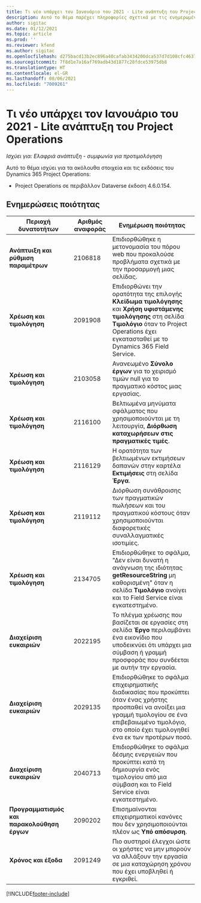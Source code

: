 ```yaml
---
title: Τι νέο υπάρχει τον Ιανουάριο του 2021 - Lite ανάπτυξη του Project Operations
description: Αυτό το θέμα παρέχει πληροφορίες σχετικά με τις ενημερωμένες εκδόσεις ποιότητας που είναι διαθέσιμες στην έκδοση του Ιανουαρίου 2021 της lite ανάπτυξης του Project Operations.
author: sigitac
ms.date: 01/12/2021
ms.topic: article
ms.prod: ''
ms.reviewer: kfend
ms.author: sigitac
ms.openlocfilehash: d275bacd13b2ec896a40cafab3434200dca537d7d108cfc46370b01b67c98aa2
ms.sourcegitcommit: 7f8d1e7a16af769adb43d1877c28fdce53975db8
ms.translationtype: HT
ms.contentlocale: el-GR
ms.lasthandoff: 08/06/2021
ms.locfileid: "7009261"
---
```

# <a name="whats-new-january-2021---project-operations-lite-deployment"></a>Τι νέο υπάρχει τον Ιανουάριο του 2021 - Lite ανάπτυξη του Project Operations


_Ισχύει για: Ελαφριά ανάπτυξη - συμφωνία για προτιμολόγηση_

Αυτό το θέμα ισχύει για τα ακόλουθα στοιχεία και τις εκδόσεις του Dynamics 365 Project Operations:

  - Project Operations σε περιβάλλον Dataverse έκδοση 4.6.0.154.
  
## <a name="quality-updates"></a>Ενημερώσεις ποιότητας

| **Περιοχή δυνατοτήτων** | **Αριθμός αναφοράς** | **Ενημέρωση ποιότητας** |
| --- | --- | --- |
| **Ανάπτυιξη και ρύθμιση παραμέτρων** | 2106818 | Επιδιορθώθηκε η μετονομασία του πόρου web που προκαλούσε προβλήματα σχετικά με την προσαρμογή μιας σελίδας. |
| **Χρέωση και τιμολόγηση** | 2091908 | Επιδιορθώνει την ορατότητα της επιλογής **Κλείδωμα τιμολόγησης** και **Χρήση υφιστάμενης τιμολόγησης** στη σελίδα **Τιμολόγιο** όταν το Project Operations έχει εγκατασταθεί με το Dynamics 365 Field Service. |
| **Χρέωση και τιμολόγηση** | 2103058 | Ανανεωμένο **Σύνολο έργων** για το χειρισμό τιμών null για το πραγματικό κόστος μιας εργασίας. |
| **Χρέωση και τιμολόγηση** | 2116100 | Βελτιωμένα μηνύματα σφάλματος που χρησιμοποιούνται με τη λειτουργία, **Διόρθωση καταχωρήσεων στις πραγματικές τιμές**. |
| **Χρέωση και τιμολόγηση** | 2116129 | Η ορατότητα των βελτιωμένων εκτιμήσεων δαπανών στην καρτέλα **Εκτιμήσεις** στη σελίδα **Έργα**. |
| **Χρέωση και τιμολόγηση** | 2119112 | Διόρθωση συνάθροισης των πραγματικών πωλήσεων και του πραγματικού κόστους όταν χρησιμοποιούνται διαφορετικές συναλλαγματικές ισοτιμίες. |
| **Χρέωση και τιμολόγηση** | 2134705 | Επιδιορθώθηκε το σφάλμα, "Δεν είναι δυνατή η ανάγνωση της ιδιότητας **getResourceString** μη καθορισμένη" όταν η σελίδα **Τιμολόγιο** ανοίγει και το Field Service είναι εγκατεστημένο. |
| **Διαχείριση ευκαιριών** | 2022195 | Το πλέγμα χρέωσης που βασίζεται σε εργασίες στη σελίδα **Έργο** περιλαμβάνει ένα εικονίδιο που υποδεικνύει ότι υπάρχει μια σύμβαση ή γραμμή προσφοράς που συνδέεται με αυτήν την εργασία. |
| **Διαχείριση ευκαιριών** | 2029135 | Επιδιορθώθηκε το σφάλμα επιχειρηματικής διαδικασίας που προκύπτει όταν ένας χρήστης προσπαθεί να ανοίξει μια γραμμή τιμολογίου σε ένα επιβεβαιωμένο τιμολόγιο, στο οποίο έχει τιμολογηθεί ένα εκ των προτέρων ποσό. |
| **Διαχείριση ευκαιριών** | 2040713 | Επιδιορθώθηκε το σφάλμα δέσμης ενεργειών που προκύπτει κατά τη δημιουργία ενός τιμολογίου από μια σύμβαση και το Field Service είναι εγκατεστημένο. |
| **Προγραμματισμός και παρακολούθηση έργων** | 2090202 | Επισημαίνονται επιχειρηματικοί κανόνες που δεν χρησιμοποιούνται πλέον ως **Υπό απόσυρση**. |
| **Χρόνος και έξοδα** | 2091249 | Πιο αυστηροί έλεγχοι ώστε οι χρήστες να μην μπορούν να αλλάξουν την εργασία σε μια καταχώρηση χρόνου που έχει υποβληθεί ή εγκριθεί. |


[!INCLUDE[footer-include](../../includes/footer-banner.md)]
